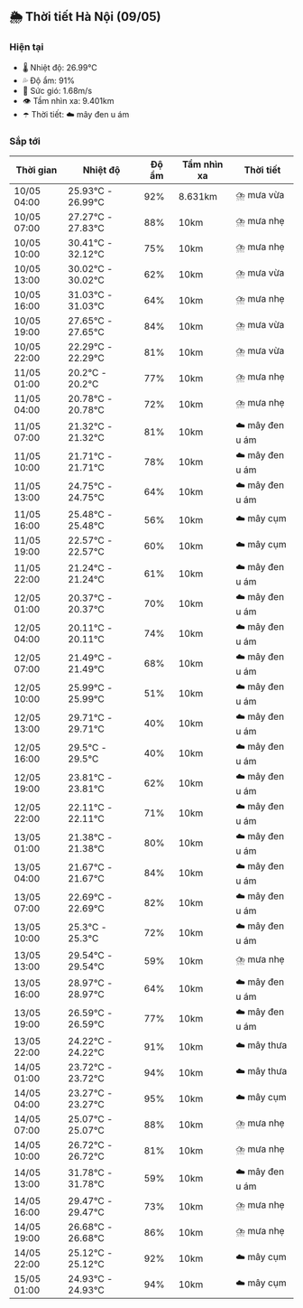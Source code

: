 ## 🌦️ Thời tiết Hà Nội (09/05)

### Hiện tại

- 🌡️ Nhiệt độ: 26.99℃
- 💦 Độ ẩm: 91%
- 💨 Sức gió: 1.68m/s
- 👁️ Tầm nhìn xa: 9.401km
- ☂️ Thời tiết: ☁️ mây đen u ám

### Sắp tới

| Thời gian | Nhiệt độ | Độ ẩm | Tầm nhìn xa | Thời tiết |
| --- | --- | --- | --- | --- |
| 10/05 04:00 | 25.93℃ - 26.99℃ | 92% | 8.631km | ⛈️ mưa vừa |
| 10/05 07:00 | 27.27℃ - 27.83℃ | 88% | 10km | ⛈️ mưa nhẹ |
| 10/05 10:00 | 30.41℃ - 32.12℃ | 75% | 10km | ⛈️ mưa nhẹ |
| 10/05 13:00 | 30.02℃ - 30.02℃ | 62% | 10km | ⛈️ mưa vừa |
| 10/05 16:00 | 31.03℃ - 31.03℃ | 64% | 10km | ⛈️ mưa nhẹ |
| 10/05 19:00 | 27.65℃ - 27.65℃ | 84% | 10km | ⛈️ mưa vừa |
| 10/05 22:00 | 22.29℃ - 22.29℃ | 81% | 10km | ⛈️ mưa vừa |
| 11/05 01:00 | 20.2℃ - 20.2℃ | 77% | 10km | ⛈️ mưa nhẹ |
| 11/05 04:00 | 20.78℃ - 20.78℃ | 72% | 10km | ⛈️ mưa nhẹ |
| 11/05 07:00 | 21.32℃ - 21.32℃ | 81% | 10km | ☁️ mây đen u ám |
| 11/05 10:00 | 21.71℃ - 21.71℃ | 78% | 10km | ☁️ mây đen u ám |
| 11/05 13:00 | 24.75℃ - 24.75℃ | 64% | 10km | ☁️ mây đen u ám |
| 11/05 16:00 | 25.48℃ - 25.48℃ | 56% | 10km | ☁️ mây cụm |
| 11/05 19:00 | 22.57℃ - 22.57℃ | 60% | 10km | ☁️ mây cụm |
| 11/05 22:00 | 21.24℃ - 21.24℃ | 61% | 10km | ☁️ mây đen u ám |
| 12/05 01:00 | 20.37℃ - 20.37℃ | 70% | 10km | ☁️ mây đen u ám |
| 12/05 04:00 | 20.11℃ - 20.11℃ | 74% | 10km | ☁️ mây đen u ám |
| 12/05 07:00 | 21.49℃ - 21.49℃ | 68% | 10km | ☁️ mây đen u ám |
| 12/05 10:00 | 25.99℃ - 25.99℃ | 51% | 10km | ☁️ mây đen u ám |
| 12/05 13:00 | 29.71℃ - 29.71℃ | 40% | 10km | ☁️ mây đen u ám |
| 12/05 16:00 | 29.5℃ - 29.5℃ | 40% | 10km | ☁️ mây đen u ám |
| 12/05 19:00 | 23.81℃ - 23.81℃ | 62% | 10km | ☁️ mây đen u ám |
| 12/05 22:00 | 22.11℃ - 22.11℃ | 71% | 10km | ☁️ mây đen u ám |
| 13/05 01:00 | 21.38℃ - 21.38℃ | 80% | 10km | ☁️ mây đen u ám |
| 13/05 04:00 | 21.67℃ - 21.67℃ | 84% | 10km | ☁️ mây đen u ám |
| 13/05 07:00 | 22.69℃ - 22.69℃ | 82% | 10km | ☁️ mây đen u ám |
| 13/05 10:00 | 25.3℃ - 25.3℃ | 72% | 10km | ☁️ mây đen u ám |
| 13/05 13:00 | 29.54℃ - 29.54℃ | 59% | 10km | ⛈️ mưa nhẹ |
| 13/05 16:00 | 28.97℃ - 28.97℃ | 64% | 10km | ☁️ mây đen u ám |
| 13/05 19:00 | 26.59℃ - 26.59℃ | 77% | 10km | ☁️ mây đen u ám |
| 13/05 22:00 | 24.22℃ - 24.22℃ | 91% | 10km | ☁️ mây thưa |
| 14/05 01:00 | 23.72℃ - 23.72℃ | 94% | 10km | ☁️ mây thưa |
| 14/05 04:00 | 23.27℃ - 23.27℃ | 95% | 10km | ☁️ mây cụm |
| 14/05 07:00 | 25.07℃ - 25.07℃ | 88% | 10km | ⛈️ mưa nhẹ |
| 14/05 10:00 | 26.72℃ - 26.72℃ | 81% | 10km | ⛈️ mưa nhẹ |
| 14/05 13:00 | 31.78℃ - 31.78℃ | 59% | 10km | ☁️ mây đen u ám |
| 14/05 16:00 | 29.47℃ - 29.47℃ | 73% | 10km | ⛈️ mưa nhẹ |
| 14/05 19:00 | 26.68℃ - 26.68℃ | 86% | 10km | ⛈️ mưa nhẹ |
| 14/05 22:00 | 25.12℃ - 25.12℃ | 92% | 10km | ☁️ mây cụm |
| 15/05 01:00 | 24.93℃ - 24.93℃ | 94% | 10km | ☁️ mây cụm |
